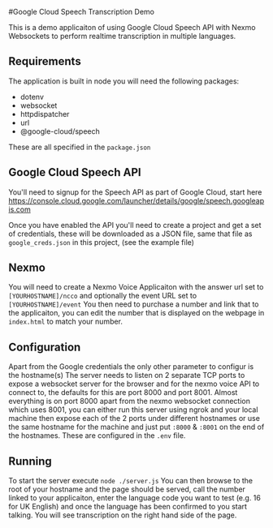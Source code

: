 #Google Cloud Speech Transcription Demo

This is a demo applicaiton of using Google Cloud Speech API with Nexmo Websockets to perform realtime transcription in multiple languages.

## Requirements
The application is built in node you will need the following packages:
* dotenv
* websocket
* httpdispatcher
* url
* @google-cloud/speech

These are all specified in the `package.json`

## Google Cloud Speech API
You'll need to signup for the Speech API as part of Google Cloud, start here https://console.cloud.google.com/launcher/details/google/speech.googleapis.com

Once you have enabled the API you'll need to create a project and get a set of credentials, these will be downloaded as a JSON file, same that file as `google_creds.json` in this project, (see the example file)


## Nexmo
You will need to create a Nexmo Voice Applicaiton with the answer url set to `[YOURHOSTNAME]/ncco` and optionally the event URL set to `[YOURHOSTNAME]/event`
You then need to purchase a number and link that to the applicaiton, you can edit the number that is displayed on the webpage in `index.html` to match your number.


## Configuration
Apart from the Google credentials the only other parameter to configur is the hostname(s) The server needs to listen on 2 separate TCP ports to expose a websocket server for the browser and for the nexmo voice API to connect to, the defaults for this are port 8000 and port 8001.
Almost everything is on port 8000 apart from the nexmo websocket connection which uses 8001, you can either run this server using ngrok and your local machine then expose each of the 2 ports under different hostnames or use the same hostname for the machine and just put `:8000` & `:8001` on the end of the hostnames.
These are configured in the `.env` file.


## Running
To start the server execute `node ./server.js`
You can then browse to the root of your hostname and the page should be served, call the number linked to your applicaiton, enter the language code you want to test (e.g. 16 for UK English) and once the language has been confirmed to you start talking. You will see transcription on the right hand side of the page.

